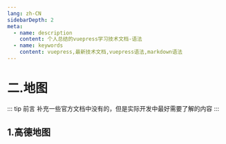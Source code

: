 ```yaml
---
lang: zh-CN
sidebarDepth: 2
meta:
  - name: description
    content: 个人总结的vuepress学习技术文档-语法
  - name: keywords
    content: vuepress,最新技术文档,vuepress语法,markdown语法
---
```


# 二.地图

::: tip 前言
补充一些官方文档中没有的，但是实际开发中最好需要了解的内容
:::

## 1.高德地图

<preview path="./map/Index.vue"></preview>
